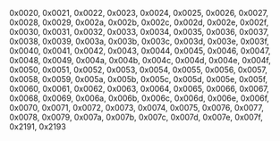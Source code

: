 0x0020, 0x0021, 0x0022, 0x0023, 0x0024, 0x0025, 0x0026, 0x0027, 0x0028, 0x0029, 0x002a, 0x002b, 0x002c, 0x002d, 0x002e, 0x002f, 0x0030, 0x0031, 0x0032, 0x0033, 0x0034, 0x0035, 0x0036, 0x0037, 0x0038, 0x0039, 0x003a, 0x003b, 0x003c, 0x003d, 0x003e, 0x003f, 0x0040, 0x0041, 0x0042, 0x0043, 0x0044, 0x0045, 0x0046, 0x0047, 0x0048, 0x0049, 0x004a, 0x004b, 0x004c, 0x004d, 0x004e, 0x004f, 0x0050, 0x0051, 0x0052, 0x0053, 0x0054, 0x0055, 0x0056, 0x0057, 0x0058, 0x0059, 0x005a, 0x005b, 0x005c, 0x005d, 0x005e, 0x005f, 0x0060, 0x0061, 0x0062, 0x0063, 0x0064, 0x0065, 0x0066, 0x0067, 0x0068, 0x0069, 0x006a, 0x006b, 0x006c, 0x006d, 0x006e, 0x006f, 0x0070, 0x0071, 0x0072, 0x0073, 0x0074, 0x0075, 0x0076, 0x0077, 0x0078, 0x0079, 0x007a, 0x007b, 0x007c, 0x007d, 0x007e, 0x007f, 0x2191, 0x2193
